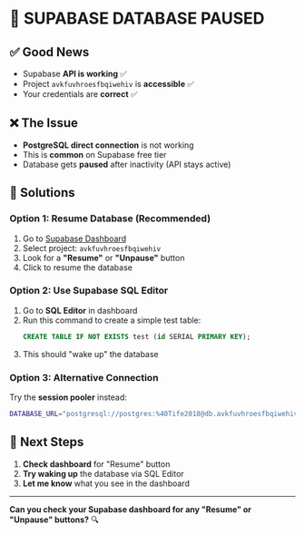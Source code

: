 # 🚨 SUPABASE DATABASE PAUSED

## ✅ **Good News**
- Supabase **API is working** ✅
- Project `avkfuvhroesfbqiwehiv` is **accessible** ✅
- Your credentials are **correct** ✅

## ❌ **The Issue**
- **PostgreSQL direct connection** is not working
- This is **common** on Supabase free tier
- Database gets **paused** after inactivity (API stays active)

## 🔧 **Solutions**

### Option 1: Resume Database (Recommended)
1. Go to [Supabase Dashboard](https://supabase.com/dashboard)
2. Select project: `avkfuvhroesfbqiwehiv`
3. Look for a **"Resume"** or **"Unpause"** button
4. Click to resume the database

### Option 2: Use Supabase SQL Editor
1. Go to **SQL Editor** in dashboard
2. Run this command to create a simple test table:
   ```sql
   CREATE TABLE IF NOT EXISTS test (id SERIAL PRIMARY KEY);
   ```
3. This should "wake up" the database

### Option 3: Alternative Connection
Try the **session pooler** instead:
```bash
DATABASE_URL="postgresql://postgres:%40Tife2018@db.avkfuvhroesfbqiwehiv.supabase.co:5432/postgres?sslmode=require"
```

## 🎯 **Next Steps**
1. **Check dashboard** for "Resume" button
2. **Try waking up** the database via SQL Editor  
3. **Let me know** what you see in the dashboard

---
**Can you check your Supabase dashboard for any "Resume" or "Unpause" buttons?** 🔍
